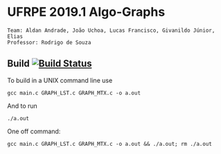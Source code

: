 # UFRPE 2019.1 Algo-Graphs

```
Team: Aldan Andrade, João Uchoa, Lucas Francisco, Givanildo Júnior, Elias
Professor: Rodrigo de Souza
```

## Build [![Build Status](https://travis-ci.org/JampaUchoa/GRAPH-ALG-BCC.svg?branch=master)](https://travis-ci.org/JampaUchoa/GRAPH-ALG-BCC)

To build in a UNIX command line use 
```
gcc main.c GRAPH_LST.c GRAPH_MTX.c -o a.out
```

And to run

```
./a.out    
```

One off command:

```
gcc main.c GRAPH_LST.c GRAPH_MTX.c -o a.out && ./a.out; rm ./a.out
```
